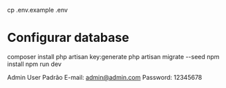 cp .env.example .env
# Configurar database

composer install
php artisan key:generate
php artisan migrate --seed
npm install
npm run dev

Admin User Padrão
E-mail: admin@admin.com
Password: 12345678